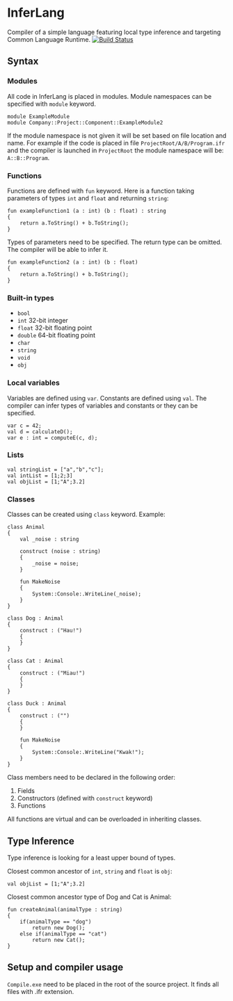 # InferLang
Compiler of a simple language featuring local type inference and targeting Common Language Runtime.
[![Build Status](https://travis-ci.org/karoletrych/compiler.svg?branch=master)](https://travis-ci.org/karoletrych/compiler)
## Syntax
### Modules
All code in InferLang is placed in modules.
Module namespaces can be specified with ``module`` keyword.

    module ExampleModule
    module Company::Project::Component::ExampleModule2

If the module namespace is not given it will be set based on file location and name.
For example if the code is placed in file `ProjectRoot/A/B/Program.ifr` and the compiler is launched in `ProjectRoot` the module namespace will be: `A::B::Program`.



### Functions
Functions are defined with ``fun`` keyword.
Here is a function taking parameters of types ``int`` and ``float`` and returning ``string``:

    fun exampleFunction1 (a : int) (b : float) : string
    {
        return a.ToString() + b.ToString();
    }
Types of parameters need to be specified.
The return type can be omitted. The compiler will be able to infer it.

    fun exampleFunction2 (a : int) (b : float)
    {
        return a.ToString() + b.ToString();
    }
### Built-in types
* ``bool`` 
* ``int`` 32-bit integer
* ``float`` 32-bit floating point
* ``double`` 64-bit floating point
* ``char`` 
* ``string`` 
* ``void`` 
* ``obj`` 

### Local variables
Variables are defined using ``var``. Constants are defined using ``val``. 
The compiler can infer types of variables and constants or they can be specified.

    var c = 42;
    val d = calculateD();
    var e : int = computeE(c, d);
### Lists
    val stringList = ["a","b","c"];
    val intList = [1;2;3]
    val objList = [1;"A";3.2]
### Classes

Classes can be created using ``class`` keyword. Example:

    class Animal 
    {
        val _noise : string

        construct (noise : string)
        {
            _noise = noise;
        }

        fun MakeNoise
        {
            System::Console:.WriteLine(_noise);
        }
    }

    class Dog : Animal
    {
        construct : ("Hau!")
        {
        }
    }

    class Cat : Animal
    {
        construct : ("Miau!")
        {
        }
    }

    class Duck : Animal
    {
        construct : ("")
        {
        }

        fun MakeNoise
        {
            System::Console:.WriteLine("Kwak!");
        }
    }

Class members need to be declared in the following order:

1. Fields
2. Constructors (defined with ``construct`` keyword)
3. Functions

All functions are virtual and can be overloaded in inheriting classes.


## Type Inference
Type inference is looking for a least upper bound of types.

Closest common ancestor of ``int``, ``string`` and ``float`` is ``obj``:

    val objList = [1;"A";3.2]

Closest common ancestor type of Dog and Cat is Animal:

    fun createAnimal(animalType : string)
    {
        if(animalType == "dog")
            return new Dog();
        else if(animalType == "cat")
            return new Cat();
    }

## Setup and compiler usage
``Compile.exe`` need to be placed in the root of the source project. It finds all files with .ifr extension.
